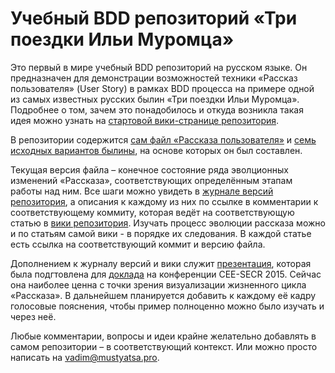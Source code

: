 # Учебный BDD репозиторий «Три поездки Ильи Муромца»
Это первый в мире учебный BDD репозиторий на русском языке. Он предназначен для демонстрации возможностей техники «Рассказ пользователя» (User Story) в рамках BDD процесса на примере одной из самых известных русских былин «Три поездки Ильи Муромца». Подробнее о том, зачем это понадобилось и откуда возникла такая идея можно узнать на [стартовой вики-странице репозитория](http://github.com/VadimMustyatsa/three_trips/wiki).

В репозитории содержится [сам файл  «Рассказа пользователя»](http://github.com/VadimMustyatsa/three_trips/blob/master/три_поездки_ильи_муромца.feature) и [семь исходных вариантов былины](http://github.com/VadimMustyatsa/three_trips/tree/master/Исходные%20варианты%20былины), на основе которых он был составлен.

Текущая версия файла – конечное состояние ряда эволционных изменений «Рассказа», соответствующих определённым этапам работы над ним. Все шаги можно увидеть в [журнале версий репозитория](http://github.com/VadimMustyatsa/three_trips/commits/master), а описания к каждому из них по ссылке в комментарии к соответствующему коммиту, которая ведёт на соответствующую статью  в [вики репозитория](http://github.com/VadimMustyatsa/three_trips/wiki). Изучать процесс эволюции рассказа можно и по статьям самой вики - в порядке их следования. В каждой статье есть ссылка на соответствующий коммит и версию файла.

Дополнением к журналу версий и вики служит [презентация](https://prezi.com/yb0jy_nh2tvf/bdd-by-example/), которая была подгтовлена для [доклада](http://2015.secr.ru/program/submitted-presentations/bdd-by-example-russian-bylina-written-in-gherkin-language) на конференции CEE-SECR 2015. Сейчас она наиболее ценна с точки зрения визуализации жизненного цикла «Рассказа». В дальнейшем планируется добавить к каждому её кадру голосовые пояснения, чтобы пример полноценно можно было изучать и через неё.

Любые комментарии, вопросы и идеи крайне желательно добавлять в самом репозитории – в соответствующий контекст. Или можно просто написать на vadim@mustyatsa.pro.
